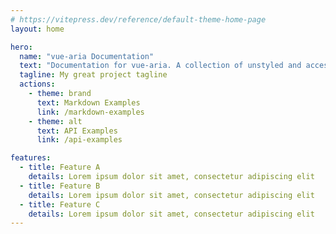 ```yaml
---
# https://vitepress.dev/reference/default-theme-home-page
layout: home

hero:
  name: "vue-aria Documentation"
  text: "Documentation for vue-aria. A collection of unstyled and accessible primitive Vue.js components."
  tagline: My great project tagline
  actions:
    - theme: brand
      text: Markdown Examples
      link: /markdown-examples
    - theme: alt
      text: API Examples
      link: /api-examples

features:
  - title: Feature A
    details: Lorem ipsum dolor sit amet, consectetur adipiscing elit
  - title: Feature B
    details: Lorem ipsum dolor sit amet, consectetur adipiscing elit
  - title: Feature C
    details: Lorem ipsum dolor sit amet, consectetur adipiscing elit
---
```


